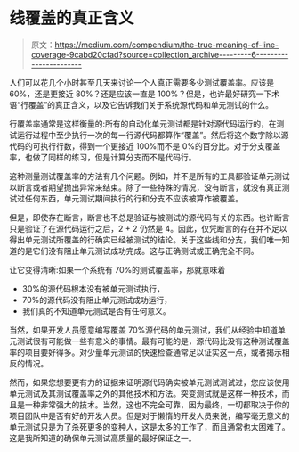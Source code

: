 # 线覆盖的真正含义

> 原文：<https://medium.com/compendium/the-true-meaning-of-line-coverage-9cabd20cfad?source=collection_archive---------6----------------------->

人们可以花几个小时甚至几天来讨论一个人真正需要多少测试覆盖率。应该是 60%，还是更接近 80%？还是应该一直是 100%？但是，也许最好研究一下术语“行覆盖”的真正含义，以及它告诉我们关于系统源代码和单元测试的什么。

行覆盖率通常是这样衡量的:所有的自动化单元测试都是针对源代码运行的，在测试运行过程中至少执行一次的每一行源代码都算作“覆盖”。然后将这个数字除以源代码的可执行行数，得到一个更接近 100%而不是 0%的百分比。对于分支覆盖率，也做了同样的练习，但是计算分支而不是代码行。

这种测量测试覆盖率的方法有几个问题。例如，并不是所有的工具都验证单元测试以断言或者期望抛出异常来结束。除了一些特殊的情况，没有断言，就没有真正测试过任何东西，单元测试期间执行的行和分支不应该被算作被覆盖。

但是，即使存在断言，断言也不总是验证与被测试的源代码有关的东西。也许断言只是验证了在源代码运行之后，2 + 2 仍然是 4。因此，仅凭断言的存在并不足以得出单元测试所覆盖的行确实已经被测试的结论。关于这些线和分支，我们唯一知道的是它们没有阻止单元测试成功完成。这与正确测试或正确完全不同。

让它变得清晰:如果一个系统有 70%的测试覆盖率，那就意味着

*   30%的源代码根本没有被单元测试执行，
*   70%的源代码没有阻止单元测试成功运行，
*   我们真的不知道单元测试是否有任何意义。

当然，如果开发人员愿意编写覆盖 70%源代码的单元测试，我们从经验中知道单元测试很有可能做一些有意义的事情。最有可能的是，源代码比没有这种测试覆盖率的项目要好得多。对少量单元测试的快速检查通常足以证实这一点，或者揭示相反的情况。

然而，如果您想要更有力的证据来证明源代码确实被单元测试测试过，您应该使用单元测试及其测试覆盖率之外的其他技术和方法。突变测试就是这样一种技术，而且是一种非常强大的技术。当然，这也不完全可靠，因为最终，一切都取决于你的项目团队中是否有好的开发人员。但是对于懒惰的开发人员来说，编写毫无意义的单元测试只是为了杀死更多的变种人，这是太多的工作了，而且通常也太困难了。这是我所知道的确保单元测试高质量的最好保证之一。